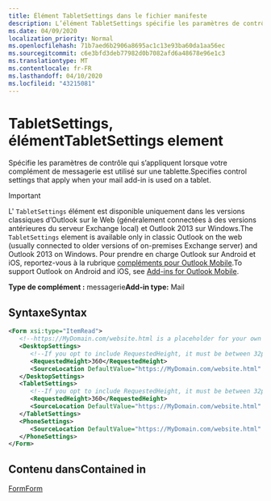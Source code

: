 ```yaml
---
title: Élément TabletSettings dans le fichier manifeste
description: L’élément TabletSettings spécifie les paramètres de contrôle qui s’appliquent lorsque votre complément de messagerie est utilisé sur une tablette.
ms.date: 04/09/2020
localization_priority: Normal
ms.openlocfilehash: 71b7aed6b2906a8695ac1c13e93ba60da1aa56ec
ms.sourcegitcommit: c6e3bfd3deb77982d0b7082afd6a48678e96e1c3
ms.translationtype: MT
ms.contentlocale: fr-FR
ms.lasthandoff: 04/10/2020
ms.locfileid: "43215081"
---
```

# <a name="tabletsettings-element"></a><span data-ttu-id="0947b-103">TabletSettings, élément</span><span class="sxs-lookup"><span data-stu-id="0947b-103">TabletSettings element</span></span>

<span data-ttu-id="0947b-104">Spécifie les paramètres de contrôle qui s’appliquent lorsque votre complément de messagerie est utilisé sur une tablette.</span><span class="sxs-lookup"><span data-stu-id="0947b-104">Specifies control settings that apply when your mail add-in is used on a tablet.</span></span>

> [!IMPORTANT]
> <span data-ttu-id="0947b-105">L' `TabletSettings` élément est disponible uniquement dans les versions classiques d’Outlook sur le Web (généralement connectées à des versions antérieures du serveur Exchange local) et Outlook 2013 sur Windows.</span><span class="sxs-lookup"><span data-stu-id="0947b-105">The `TabletSettings` element is available only in classic Outlook on the web (usually connected to older versions of on-premises Exchange server) and Outlook 2013 on Windows.</span></span> <span data-ttu-id="0947b-106">Pour prendre en charge Outlook sur Android et iOS, reportez-vous à la rubrique [compléments pour Outlook Mobile](../../outlook/outlook-mobile-addins.md).</span><span class="sxs-lookup"><span data-stu-id="0947b-106">To support Outlook on Android and iOS, see [Add-ins for Outlook Mobile](../../outlook/outlook-mobile-addins.md).</span></span>

<span data-ttu-id="0947b-107">**Type de complément :** messagerie</span><span class="sxs-lookup"><span data-stu-id="0947b-107">**Add-in type:** Mail</span></span>

## <a name="syntax"></a><span data-ttu-id="0947b-108">Syntaxe</span><span class="sxs-lookup"><span data-stu-id="0947b-108">Syntax</span></span>

```XML
<Form xsi:type="ItemRead">
   <!--https://MyDomain.com/website.html is a placeholder for your own add-in website.-->
   <DesktopSettings>
      <!--If you opt to include RequestedHeight, it must be between 32px to 450px, inclusive.-->
      <RequestedHeight>360</RequestedHeight>
      <SourceLocation DefaultValue="https://MyDomain.com/website.html" />
   </DesktopSettings>
   <TabletSettings>
      <!--If you opt to include RequestedHeight, it must be between 32px to 450px, inclusive.-->
      <RequestedHeight>360</RequestedHeight>
      <SourceLocation DefaultValue="https://MyDomain.com/website.html" />
   </TabletSettings>
   <PhoneSettings>
      <SourceLocation DefaultValue="https://MyDomain.com/website.html" />
   </PhoneSettings>
</Form>
```

## <a name="contained-in"></a><span data-ttu-id="0947b-109">Contenu dans</span><span class="sxs-lookup"><span data-stu-id="0947b-109">Contained in</span></span>

[<span data-ttu-id="0947b-110">Form</span><span class="sxs-lookup"><span data-stu-id="0947b-110">Form</span></span>](form.md)

